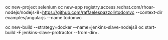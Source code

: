 oc new-project selenium
oc new-app registry.access.redhat.com/rhoar-nodejs/nodejs-8~https://github.com/raffaelespazzoli/todomvc --context-dir examples/angularjs --name todomvc

oc new-build --strategy=docker --name=jenkins-slave-nodejs8
oc start-build -F jenkins-slave-protractor --from-dir=.